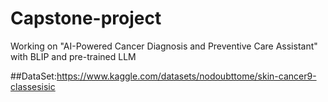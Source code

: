 # Capstone-project
Working on "AI-Powered Cancer Diagnosis and Preventive Care Assistant"
with BLIP and pre-trained LLM


##DataSet:https://www.kaggle.com/datasets/nodoubttome/skin-cancer9-classesisic
